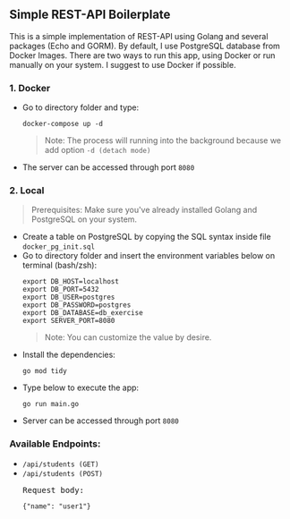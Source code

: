 ## Simple REST-API Boilerplate

This is a simple implementation of REST-API using Golang and several packages (Echo and GORM). By default, I use PostgreSQL database from Docker Images. There are two ways to run this app, using Docker or run manually on your system. I suggest to use Docker if possible.

### 1. Docker
- Go to directory folder and type:
  <pre><code>docker-compose up -d</code></pre>
  >Note: The process will running into the background because we add option <code>-d (detach mode)</code>
- The server can be accessed through port <code>8080</code>

### 2. Local
> Prerequisites: Make sure you've already installed Golang and PostgreSQL on your system.
- Create a table on PostgreSQL by copying the SQL syntax inside file <code>docker_pg_init.sql</code>
- Go to directory folder and insert the environment variables below on terminal (bash/zsh):
  <pre>
  <code>export DB_HOST=localhost</code>
  <code>export DB_PORT=5432</code>
  <code>export DB_USER=postgres</code>
  <code>export DB_PASSWORD=postgres</code>
  <code>export DB_DATABASE=db_exercise</code>
  <code>export SERVER_PORT=8080</code>
  </pre>
  > Note: You can customize the value by desire.
- Install the dependencies:
  <pre><code>go mod tidy</code></pre>
- Type below to execute the app:
  <pre><code>go run main.go</code></pre>
- Server can be accessed through port <code>8080</code>

### Available Endpoints:
  - <code>/api/students (GET)</code>
  - <code>/api/students (POST)</code>
    <pre>
    Request body:
    <code>
    {"name": "user1"}
    </code>
    </pre>
